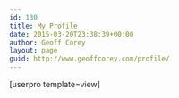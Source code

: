 ```yaml
---
id: 130
title: My Profile
date: 2015-03-20T23:38:39+00:00
author: Geoff Corey
layout: page
guid: http://www.geoffcorey.com/profile/
---
```

[userpro template=view]